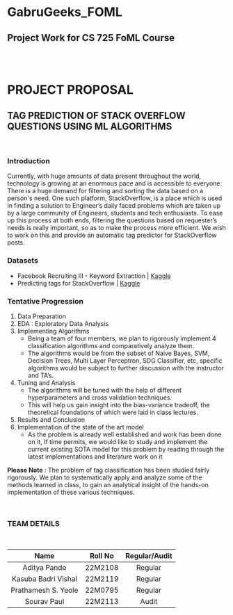# GabruGeeks_FOML

## Project Work for CS 725 FoML Course

<br/><br/>

# PROJECT PROPOSAL
## **TAG PREDICTION OF STACK OVERFLOW QUESTIONS USING ML ALGORITHMS**

<br/>

### Introduction
Currently, with huge amounts of data present throughout the world, technology is growing at an enormous pace and is accessible to everyone. There is a huge demand for filtering and sorting the data based on a person's need. One such platform, StackOverflow, is a place which is used in finding a solution to Engineer’s daily faced problems which are taken up by a large community of Engineers, students and tech enthusiasts. To ease up this process at both ends, filtering the questions based on requester’s needs is really important, so as to make the process more efficient. We wish to work on this and provide an automatic tag predictor for StackOverflow posts.

### Datasets
* Facebook Recruiting III - Keyword Extraction | [Kaggle](https://www.kaggle.com/c/facebook-recruiting-iii-keyword-extraction)
* Predicting tags for StackOverflow | [Kaggle](https://www.kaggle.com/code/miljan/predicting-tags-for-stackoverflow/notebook)
### Tentative Progression
1. Data Preparation
2. EDA : Exploratory Data Analysis
3. Implementing Algorithms
    * Being a team of four members, we plan to rigorously implement 4 classification algorithms and comparatively analyze them. 
    * The algorithms would be from the subset of Naive Bayes, SVM, Decision Trees, Multi Layer Perceptron, SDG Classifier, etc, specific algorithms would be subject to further discussion with the instructor and TA’s.
4. Tuning and Analysis
    * The algorithms will be tuned with the help of different hyperparameters and cross validation techniques. 
    * This will help us gain insight into the bias-variance tradeoff, the theoretical foundations of which were laid in class lectures.  
5. Results and Conclusion
6. Implementation of the state of the art model
    * As the problem is already well established and work has been done on it, If time permits, we would like to study and implement the current existing SOTA model for this problem by reading through the latest implementations and literature work on it



**Please Note** : The problem of tag classification has been studied fairly rigorously. We plan to systematically apply and analyze some of the methods learned in class, to gain an analytical insight of the hands-on implementation of these various techniques.

<br/>

### TEAM DETAILS

<br/>

| Name | Roll No    | Regular/Audit    |
| :---:   | :---: | :---: |
| Aditya Pande | 22M2108   | Regular   |
| Kasuba Badri Vishal | 22M2119   | Regular   |
| Prathamesh S. Yeole | 22M0795   | Regular   |
| Sourav Paul | 22M2113   | Audit   |
















